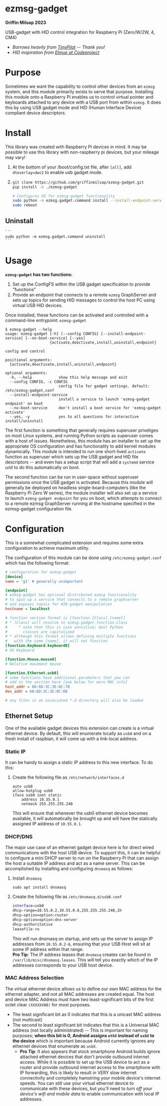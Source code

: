 # ezmsg-gadget
__Griffin Milsap 2023__  

USB-gadget with HID control integration for Raspberry Pi (Zero/W/2W, 4, CM4)

* _Borrows heavily from [TinyPilot](https://github.com/tiny-pilot/tinypilot) -- Thank you!_  
* _HID inspiration from [Elmue at Codeproject](https://www.codeproject.com/Articles/1001891/A-USB-HID-Keyboard-Mouse-Touchscreen-emulator-with)_

# Purpose
Sometimes we want the capability to control other devices from an `ezmsg` system, and this module primarily exists to serve that purpose.  Installing this module onto a Raspberry Pi enables us to control virtual pointer and keyboards attached to any device with a USB port from within `ezmsg`.  It does this by using USB gadget mode and HID (Human Interface Device) compliant device descriptors.

# Install
This library was created with Raspberry Pi devices in mind.  It may be possible to use this library with non-raspberry pi devices, but your mileage may vary!

1. At the bottom of your /boot/config.txt file, after `[all]`, add `dtoverlay=dwc2` to enable usb gadget mode.
2. 
    ``` bash
    git clone https://github.com/griffinmilsap/ezmsg-gadget.git
    pip install -e ./ezmsg-gadget

    # Configures OS for ezmsg-gadget functionality
    sudo python -m ezmsg.gadget.command install --install-endpoint-service 
    sudo reboot
    ```

## Uninstall
    ```
    sudo python -m ezmsg.gadget.command uninstall
    ```

# Usage
__`ezmsg-gadget` has two functions:__
1. Set up the ConfigFS within the USB gadget specification to provide "functions"
2. Provide an endpoint that connects to a remote `ezmsg` GraphServer and sets up topics for sending HID messages to control the host PC using virtual USB HID devices.

Once installed, these functions can be activated and controlled with a command-line entrypoint: `ezmsg-gadget`

```
$ ezmsg-gadget --help
usage: ezmsg-gadget [-h] [--config CONFIG] [--install-endpoint-service] [--no-boot-service] [--yes]
                    {activate,deactivate,install,uninstall,endpoint}

config and control

positional arguments:
  {activate,deactivate,install,uninstall,endpoint}

optional arguments:
  -h, --help            show this help message and exit
  --config CONFIG, -c CONFIG
                        config file for gadget settings. default: /etc/ezmsg-gadget.conf
  --install-endpoint-service
                        install a service to launch 'ezmsg-gadget endpoint' on boot
  --no-boot-service     don't install a boot service for 'ezmsg-gadget activate'
  --yes, -y             yes to all questions for interactive install/uninstall
```

The first function is something that generally requires superuser priveliges on most Linux systems, and running Python scripts as superuser comes with a host of issues.  Nonetheless, this module has an installer to set up the appropriate OS configuration and has functionality to add kernel modules dynamically.  This module is intended to run one short-lived `activate` function as superuser which sets up the USB gadget and HID file descriptors -- and even has a setup script that will add a `systemd` service unit to do this automatically on boot.

The second function can be run in user-space without superuser permissions once the USB gadget is activated.  Because this module will generally be deployed on headless single-board-computers (like the Raspberry Pi Zero W series), the module installer will also set up a service to launch `ezmsg-gadget endpoint` for you on boot, which attempts to connect to a remote ezmsg GraphServer running at the hostname specified in the ezmsg-gadget configuration file.

# Configuration
This is a somewhat complicated extension and requires some extra configuration to achieve maximum utility.  

The configuration of this module can be done using `/etc/ezmsg-gadget.conf` which has the following format:
``` ini
# configuration for ezmsg-gadget
[device]
name = 'g1' # generally unimportant

[endpoint]
# ezmsg-gadget has optional distributed ezmsg functionality
# to spin up a service that connects to a remote graphserver
# and exposes topics for HID-gadget manipulation
hostname = localhost

# function section format is [function.[Class].[name]]
# * [Class] will resolve to ezmsg.gadget.function.Class 
#     * note that this is case sensitive; most Python
#       classes are capitalized
# * although this format allows defining multiple functions
#   with the same [name], it will not function
[function.Keyboard.keyboard0]
# US Keyboard

[function.Mouse.mouse0]
# Relative movement mouse

[function.Ethernet.usb0]
# some functions have additional parameters that you can
# add in the section here [see below for more MAC info]
host_addr = 60:6D:3C:3E:0C:7B
dev_addr = 60:6D:3C:3E:0C:6B

# any files in an associated *.d directory will also be loaded
```

## Ethernet Setup
One of the available gadget devices this extension can create is a virtual ethernet device.  By default, this will enumerate locally as `usb0` and on a fresh install of raspbian, it will come up with a link-local address.  

### Static IP
It can be handy to assign a static IP address to this new interface.  To do this:
1. Create the following file as `/etc/network/interfaces.d`
    ```
    auto usb0
    allow-hotplug usb0
    iface usb0 inet static
        address 10.55.0.1
        netmask 255.255.255.248
    ```
    This will ensure that whenever the usb0 ethernet device becomes available, it will automatically be brought up and will have the statically assigned IP address of `10.55.0.1`.

### DHCP/DNS
The major use case of an ethernet gadget device here is for direct wired communications with the host USB device.  To support this, it can be helpful to configure a mini DHCP server to run on the Raspberry Pi that can assign the host a suitable IP address and act as a name server.  This can be accomplished by installing and configuring `dnsmasq` as follows:
1. Install `dnsmasq`
    ```
    sudo apt install dnsmasq
    ```
2. Create the following file as `/etc/dnsmasq.d/usb0.conf`
    ``` bash
    interface=usb0
    dhcp-range=10.55.0.2,10.55.0.6,255.255.255.248,1h
    dhcp-option=option:router
    dhcp-option=option:dns-server
    dhcp-authoritative
    leasefile-ro
    ```
    This will run dnsmasq on startup, and sets up the server to assign IP addresses from `10.55.0.2-6`, ensuring that your USB Host will sit at some IP address within that range.  
    __Pro Tip__: The IP address leases that `dnsmasq` creates can be found in `/var/lib/misc/dnsmasq.leases`.  This will tell you exactly which of the IP addresses corresponds to your USB host device.

### MAC Address Selection
The virtual ethernet device allows us to define our own MAC address for the ethernet adapter, and not all MAC addresses are created equal.  The host and device MAC Address must have two least-significant bits of the first octet clear `(XXXXXX00)` for most purposes.
* The least significant bit as 0 indicates that this is a unicast MAC address (not multicast)
* The second to least significant bit indicates that this is a Universal MAC address (not locally administrated) -- This is important for naming purposes; __when this bit is 0, Android assigns `ethX` instead of `usbX` to the device__ which is important because Android currently ignores any ethernet devices that enumerate as `usbX`. 
    * __Pro Tip__: It also appears that stock smartphone Android builds ignore attached ethernet devices that don't provide outbound internet access.  While it is possible to set up the USB device to act as a router and provide outbound internet access to the smartphone with IP forwarding, this is likely to result in VERY slow internet connectivity and completely hamstring your mobile device's internet speeds.  You can still use your virtual ethernet device to communicate with these devices, but you'll need to _turn off your device's wifi and mobile data_ to enable communication with local IP addresses.


